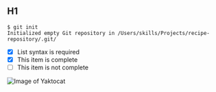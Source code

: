 ## H1 ##
```
$ git init
Initialized empty Git repository in /Users/skills/Projects/recipe-repository/.git/
```


- [x] List syntax is required
- [x] This item is complete
- [ ] This item is not complete
      
![Image of Yaktocat](https://octodex.github.com/images/yaktocat.png)
